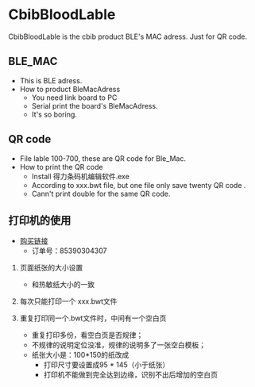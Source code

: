 # CbibBloodLable
CbibBloodLable is the cbib product BLE's MAC adress. Just for QR code.

## BLE_MAC

- This is BLE adress.
- How to product BleMacAdress
  - You need link board to PC
  - Serial print the board's BleMacAdress.
  - It's so boring.

## QR code 

+ File lable 100-700, these are QR code for Ble_Mac.
+ How to print the QR code
  + Install 得力条码机编辑软件.exe
  + According to xxx.bwt file, but one file only save twenty QR code .
  + Cann't print double for the same  QR code.

## 打印机的使用

+ [购买链接](https://item.jd.com/3226960.html)
  + 订单号：85390304307

1. 页面纸张的大小设置
   + 和热敏纸大小的一致
2. 每次只能打印一个 xxx.bwt文件
3. 重复打印同一个.bwt文件时，中间有一个空白页

   + 重复打印多份，看空白页是否规律；
   + 不规律的说明定位没准，规律的说明多了一张空白模板；
   + 纸张大小是：100*150的纸改成 
     + 打印尺寸要设置成95 * 145（小于纸张）
     + 打印机不能做到完全达到边缘，识别不出后增加的空白页